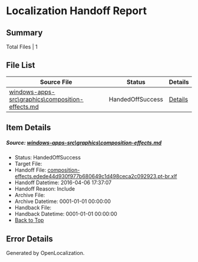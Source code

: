 # <a name='report-top'></a> Localization Handoff Report

## Summary
 Total Files | 1

## File List
 Source File | Status | Details 
 ----------- | ------ | ------- 
 [windows-apps-src\graphics\composition-effects.md](https://github.com/Microsoft/windows-apps/blob/f5c6bac498de9d93f2513b532b0ecc2c6fa7a7a9/windows-apps-src/graphics/composition-effects.md) | HandedOffSuccess | [Details](#ab30691583a785a05deff8021ef479bb47e193df2548)

## Item Details
##### <a name='ab30691583a785a05deff8021ef479bb47e193df2548'></a> Source: [windows-apps-src\graphics\composition-effects.md](https://github.com/Microsoft/windows-apps/blob/f5c6bac498de9d93f2513b532b0ecc2c6fa7a7a9/windows-apps-src/graphics/composition-effects.md)
* Status: HandedOffSuccess
* Target File: 
* Handoff File: [composition-effects.edede44d930f977b680649c1d498ceca2c092923.pt-br.xlf](https://github.com/Microsoft/WDG.handoff/blob/a6f912a396a5f83d3638894099d9a6aa0732acb8/ol-handoff/Microsoft/windows-apps.pt-br/master/composition-effects.edede44d930f977b680649c1d498ceca2c092923.pt-br.xlf)
* Handoff Datetime: 2016-04-06 17:37:07
* Handoff Reason: Include
* Archive File: 
* Archive Datetime: 0001-01-01 00:00:00
* Handback File: 
* Handback Datetime: 0001-01-01 00:00:00
* [Back to Top](#report-top)


## Error Details

Generated by OpenLocalization.
